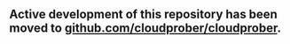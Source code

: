## Active development of this repository has been moved to [github.com/cloudprober/cloudprober](http://github.com/cloudprober/cloudprober).
